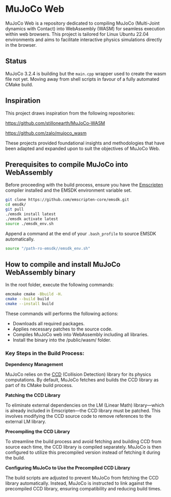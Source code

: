 # MuJoCo Web

MuJoCo Web is a repository dedicated to compiling MuJoCo (Multi-Joint dynamics with Contact) into WebAssembly (WASM) for seamless execution within web browsers. This project is tailored for Linux Ubuntu 22.04 environments and aims to facilitate interactive physics simulations directly in the browser.

## Status

MuJoCo 3.2.4 is building but the `main.cpp` wrapper used to create the wasm file not yet. Moving away from shell scripts in favour of a fully automated CMake build.

## Inspiration

This project draws inspiration from the following repositories:

https://github.com/stillonearth/MuJoCo-WASM

https://github.com/zalo/mujoco_wasm

These projects provided foundational insights and methodologies that have been adapted and expanded upon to suit the objectives of MuJoCo Web.

## Prerequisites to compile MuJoCo into WebAssembly

Before proceeding with the build process, ensure you have the [Emscripten](https://emscripten.org/index.html) compiler installed and the EMSDK environment variable set.

```bash
git clone https://github.com/emscripten-core/emsdk.git
cd emsdk/
git pull
./emsdk install latest
./emsdk activate latest
source ./emsdk_env.sh
```

Append a command at the end of your `.bash_profile` to source EMSDK automatically.

```bash
source "/path-ro-emsdk//emsdk_env.sh"
```

## How to compile and install MuJoCo WebAssembly binary

In the root folder, execute the following commands:

```bash
emcmake cmake -Bbuild -H.
cmake --build build
cmake --install build
```

These commands will performs the following actions:

* Downloads all required packages.
* Applies necessary patches to the source code.
* Compiles MuJoCo web into WebAssembly including all libraries.
* Install the binary into the /public/wasm/ folder.

### Key Steps in the Build Process:

**Dependency Management**

MuJoCo relies on the [CCD](https://github.com/danfis/libccd) (Collision Detection) library for its physics computations. By default, MuJoCo fetches and builds the CCD library as part of its CMake build process.

**Patching the CCD Library**

To eliminate external dependencies on the LM (Linear Math) library—which is already included in Emscripten—the CCD library must be patched. This involves modifying the CCD source code to remove references to the external LM library.

**Precompiling the CCD Library**

To streamline the build process and avoid fetching and building CCD from source each time, the CCD library is compiled separately. MuJoCo is then configured to utilize this precompiled version instead of fetching it during the build.

**Configuring MuJoCo to Use the Precompiled CCD Library**

The build scripts are adjusted to prevent MuJoCo from fetching the CCD library automatically. Instead, MuJoCo is instructed to link against the precompiled CCD library, ensuring compatibility and reducing build times.
